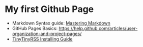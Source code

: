 # My first Github Page

* Markdown Syntax guide: [Mastering Markdown](https://guides.github.com/features/mastering-markdown/)  
* GitHub Pages Basics: https://help.github.com/articles/user-organization-and-project-pages/  
* [TinyTinyRSS Installing Guide](https://sankarara.github.io/TinyTinyRSS_Installing_Guide.html/)  
